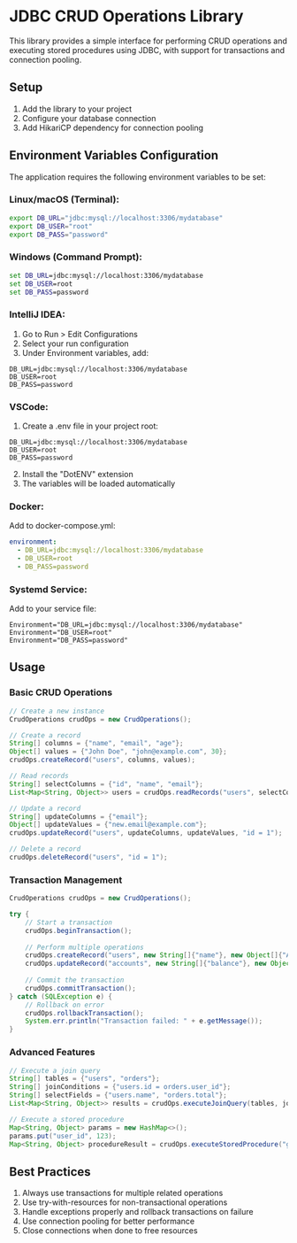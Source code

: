 # JDBC CRUD Operations Library

This library provides a simple interface for performing CRUD operations and executing stored procedures using JDBC, with support for transactions and connection pooling.

## Setup

1. Add the library to your project
2. Configure your database connection
3. Add HikariCP dependency for connection pooling

## Environment Variables Configuration

The application requires the following environment variables to be set:

### Linux/macOS (Terminal):
```bash
export DB_URL="jdbc:mysql://localhost:3306/mydatabase"
export DB_USER="root"
export DB_PASS="password"
```

### Windows (Command Prompt):
```cmd
set DB_URL=jdbc:mysql://localhost:3306/mydatabase
set DB_USER=root
set DB_PASS=password
```

### IntelliJ IDEA:
1. Go to Run > Edit Configurations
2. Select your run configuration
3. Under Environment variables, add:
```
DB_URL=jdbc:mysql://localhost:3306/mydatabase
DB_USER=root
DB_PASS=password
```

### VSCode:
1. Create a .env file in your project root:
```
DB_URL=jdbc:mysql://localhost:3306/mydatabase
DB_USER=root
DB_PASS=password
```
2. Install the "DotENV" extension
3. The variables will be loaded automatically

### Docker:
Add to docker-compose.yml:
```yaml
environment:
  - DB_URL=jdbc:mysql://localhost:3306/mydatabase
  - DB_USER=root
  - DB_PASS=password
```

### Systemd Service:
Add to your service file:
```
Environment="DB_URL=jdbc:mysql://localhost:3306/mydatabase"
Environment="DB_USER=root"
Environment="DB_PASS=password"
```

## Usage

### Basic CRUD Operations
```java
// Create a new instance
CrudOperations crudOps = new CrudOperations();

// Create a record
String[] columns = {"name", "email", "age"};
Object[] values = {"John Doe", "john@example.com", 30};
crudOps.createRecord("users", columns, values);

// Read records
String[] selectColumns = {"id", "name", "email"};
List<Map<String, Object>> users = crudOps.readRecords("users", selectColumns, "age > 25");

// Update a record
String[] updateColumns = {"email"};
Object[] updateValues = {"new.email@example.com"};
crudOps.updateRecord("users", updateColumns, updateValues, "id = 1");

// Delete a record
crudOps.deleteRecord("users", "id = 1");
```

### Transaction Management
```java
CrudOperations crudOps = new CrudOperations();

try {
    // Start a transaction
    crudOps.beginTransaction();
    
    // Perform multiple operations
    crudOps.createRecord("users", new String[]{"name"}, new Object[]{"Alice"});
    crudOps.updateRecord("accounts", new String[]{"balance"}, new Object[]{1000}, "user_id = 1");
    
    // Commit the transaction
    crudOps.commitTransaction();
} catch (SQLException e) {
    // Rollback on error
    crudOps.rollbackTransaction();
    System.err.println("Transaction failed: " + e.getMessage());
}
```

### Advanced Features
```java
// Execute a join query
String[] tables = {"users", "orders"};
String[] joinConditions = {"users.id = orders.user_id"};
String[] selectFields = {"users.name", "orders.total"};
List<Map<String, Object>> results = crudOps.executeJoinQuery(tables, joinConditions, selectFields, null);

// Execute a stored procedure
Map<String, Object> params = new HashMap<>();
params.put("user_id", 123);
Map<String, Object> procedureResult = crudOps.executeStoredProcedure("get_user_details", params);
```

## Best Practices

1. Always use transactions for multiple related operations
2. Use try-with-resources for non-transactional operations
3. Handle exceptions properly and rollback transactions on failure
4. Use connection pooling for better performance
5. Close connections when done to free resources
